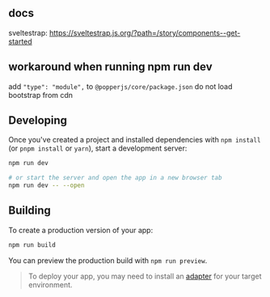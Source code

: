 ## docs

sveltestrap: https://sveltestrap.js.org/?path=/story/components--get-started

## workaround when running npm run dev

add `"type": "module",` to `@popperjs/core/package.json`
do not load bootstrap from cdn

## Developing

Once you've created a project and installed dependencies with `npm install` (or `pnpm install` or `yarn`), start a development server:

```bash
npm run dev

# or start the server and open the app in a new browser tab
npm run dev -- --open
```

## Building

To create a production version of your app:

```bash
npm run build
```

You can preview the production build with `npm run preview`.

> To deploy your app, you may need to install an [adapter](https://kit.svelte.dev/docs/adapters) for your target environment.
